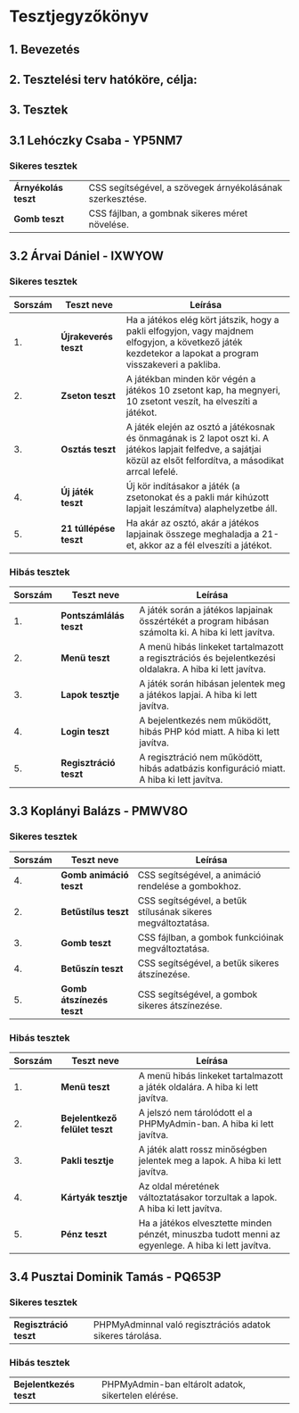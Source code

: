 # Tesztjegyzőkönyv

## 1. Bevezetés

## 2. Tesztelési terv hatóköre, célja:

## 3. Tesztek

## 3.1 Lehóczky Csaba - YP5NM7

### Sikeres tesztek

|   |   |
|---|---|
| **Árnyékolás teszt** | CSS segítségével, a szövegek árnyékolásának szerkesztése. |
| **Gomb teszt** | CSS fájlban, a gombnak sikeres méret növelése. |

## 3.2 Árvai Dániel - IXWYOW

### Sikeres tesztek

| Sorszám | Teszt neve | Leírása |
|---|---|---|
| 1. | **Újrakeverés teszt** | Ha a játékos elég kört játszik, hogy a pakli elfogyjon, vagy majdnem elfogyjon, a következő játék kezdetekor a lapokat a program visszakeveri a pakliba. |
| 2. | **Zseton teszt** | A játékban minden kör végén a játékos 10 zsetont kap, ha megnyeri, 10 zsetont veszít, ha elveszíti a játékot. |
| 3. | **Osztás teszt** | A játék elején az osztó a játékosnak és önmagának is 2 lapot oszt ki. A játékos lapjait felfedve, a sajátjai közül az elsőt felfordítva, a másodikat arrcal lefelé. |
| 4. | **Új játék teszt** | Új kör indításakor a játék (a zsetonokat és a pakli már kihúzott lapjait leszámítva) alaphelyzetbe áll.|
| 5. | **21 túllépése teszt** | Ha akár az osztó, akár a játékos lapjainak összege meghaladja a 21-et, akkor az a fél elveszíti a játékot. |


### Hibás tesztek

| Sorszám | Teszt neve | Leírása |
|---|---|---|
| 1. | **Pontszámlálás teszt** | A játék során a játékos lapjainak összértékét a program hibásan számolta ki. A hiba ki lett javítva. |
| 2. | **Menü teszt**| A menü hibás linkeket tartalmazott a regisztrációs és bejelentkezési oldalakra. A hiba ki lett javítva. |
| 3. | **Lapok tesztje** | A játék során hibásan jelentek meg a játékos lapjai. A hiba ki lett javítva. |
| 4. | **Login teszt**| A bejelentkezés nem működött, hibás PHP kód miatt. A hiba ki lett javítva. |
| 5. | **Regisztráció teszt** | A regisztráció nem működött, hibás adatbázis konfiguráció miatt. A hiba ki lett javítva. |

## 3.3 Koplányi Balázs - PMWV8O

### Sikeres tesztek

| Sorszám | Teszt neve | Leírása |
|---|---|---|
| 4. | **Gomb animáció teszt** | CSS segítségével, a animáció rendelése a gombokhoz. |
| 2. | **Betűstílus teszt** | CSS segítségével, a betűk stílusának sikeres megváltoztatása. |
| 3. | **Gomb teszt** | CSS fájlban, a gombok funkcióinak megváltoztatása. |
| 4. | **Betűszín teszt** | CSS segítségével, a betűk sikeres átszínezése. |
| 5. | **Gomb átszínezés teszt** | CSS segítségével, a gombok sikeres átszínezése. |

### Hibás tesztek

| Sorszám | Teszt neve | Leírása |
|---|---|---|
| 1. | **Menü teszt** | A menü hibás linkeket tartalmazott a játék oldalára. A hiba ki lett javítva. |
| 2. | **Bejelentkező felület teszt** | A jelszó nem tárolódott el a PHPMyAdmin-ban. A hiba ki lett javítva.  |
| 3. | **Pakli tesztje** | A játék alatt rossz minőségben jelentek meg a lapok. A hiba ki lett javítva.  |
| 4. | **Kártyák tesztje** | Az oldal méretének változtatásakor torzultak a lapok. A hiba ki lett javítva.  |
| 5. | **Pénz teszt** | Ha a játékos elvesztette minden pénzét, minuszba tudott menni az egyenlege. A hiba ki lett javítva.  |

## 3.4 Pusztai Dominik Tamás - PQ653P
### Sikeres tesztek
|   |   |
|---|---|
| **Regisztráció teszt** | PHPMyAdminnal való regisztrációs adatok sikeres tárolása. |





### Hibás tesztek
|   |   |
|---|---|
| **Bejelentkezés teszt** | PHPMyAdmin-ban eltárolt adatok, sikertelen elérése. |
